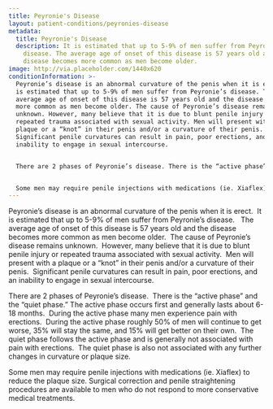 ```yaml
---
title: Peyronie's Disease
layout: patient-conditions/peyronies-disease
metadata:
  title: Peyronie's Disease
  description: It is estimated that up to 5-9% of men suffer from Peyronie’s
    disease. The average age of onset of this disease is 57 years old and the
    disease becomes more common as men become older.
image: http://via.placeholder.com/1440x620
conditionInformation: >-
  Peyronie’s disease is an abnormal curvature of the penis when it is erect. It
  is estimated that up to 5-9% of men suffer from Peyronie’s disease. The
  average age of onset of this disease is 57 years old and the disease becomes
  more common as men become older. The cause of Peyronie’s disease remains
  unknown. However, many believe that it is due to blunt penile injury or
  repeated trauma associated with sexual activity. Men will present with a
  plaque or a “knot” in their penis and/or a curvature of their penis.
  Significant penile curvatures can result in pain, poor erections, and an
  inability to engage in sexual intercourse.


  There are 2 phases of Peyronie’s disease. There is the “active phase” and the “quiet phase.” The active phase occurs first and generally lasts about 6-18 months. During the active phase many men experience pain with erections. During the active phase roughly 50% of men will continue to get worse, 35% will stay the same, and 15% will get better on their own. The quiet phase follows the active phase and is generally not associated with pain with erections. The quiet phase is also not associated with any further changes in curvature or plaque size.


  Some men may require penile injections with medications (ie. Xiaflex) to reduce the plaque size. Surgical correction and penile straightening procedures are available to men who do not respond to more conservative medical treatments.
---
```

Peyronie’s disease is an abnormal curvature of the penis when it is erect.  It is estimated that up to 5-9% of men suffer from Peyronie’s disease.   The average age of onset of this disease is 57 years old and the disease becomes more common as men become older.  The cause of Peyronie’s disease remains unknown.  However, many believe that it is due to blunt penile injury or repeated trauma associated with sexual activity.  Men will present with a plaque or a “knot” in their penis and/or a curvature of their penis.  Significant penile curvatures can result in pain, poor erections, and an inability to engage in sexual intercourse.

There are 2 phases of Peyronie’s disease.  There is the “active phase” and the “quiet phase.” The active phase occurs first and generally lasts about 6-18 months.  During the active phase many men experience pain with erections.  During the active phase roughly 50% of men will continue to get worse, 35% will stay the same, and 15% will get better on their own.  The quiet phase follows the active phase and is generally not associated with pain with erections.  The quiet phase is also not associated with any further changes in curvature or plaque size. 

Some men may require penile injections with medications (ie. Xiaflex) to reduce the plaque size. Surgical correction and penile straightening procedures are available to men who do not respond to more conservative medical treatments.